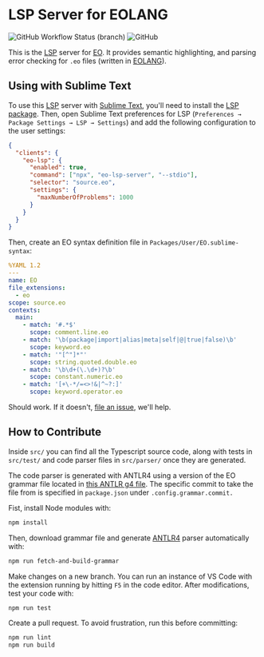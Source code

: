 # LSP Server for EOLANG

![GitHub Workflow Status (branch)](https://img.shields.io/github/actions/workflow/status/objectionary/eo-lsp-server/make.yml?branch=master)
![GitHub](https://img.shields.io/github/license/objectionary/eo-lsp-server)

This is the [LSP] server for [EO](https://github.com/objectionary/eo).
It provides semantic highlighting, and parsing error checking for `.eo` files
(written in [EOLANG]).

## Using with Sublime Text

To use this [LSP] server with [Sublime Text], you'll need to install
the [LSP package]. Then, open Sublime Text preferences for LSP
(`Preferences → Package Settings → LSP → Settings`) and
add the following configuration to the user settings:

```json
{
  "clients": {
    "eo-lsp": {
      "enabled": true,
      "command": ["npx", "eo-lsp-server", "--stdio"],
      "selector": "source.eo",
      "settings": {
        "maxNumberOfProblems": 1000
      }
    }
  }
}
```

Then, create an EO syntax definition file in `Packages/User/EO.sublime-syntax`:

```yaml
%YAML 1.2
---
name: EO
file_extensions:
  - eo
scope: source.eo
contexts:
  main:
    - match: '#.*$'
      scope: comment.line.eo
    - match: '\b(package|import|alias|meta|self|@|true|false)\b'
      scope: keyword.eo
    - match: '"[^"]*"'
      scope: string.quoted.double.eo
    - match: '\b\d+(\.\d+)?\b'
      scope: constant.numeric.eo
    - match: '[+\-*/=<>!&|^~?:]'
      scope: keyword.operator.eo
```

Should work. If it doesn't, [file an issue], we'll help.

## How to Contribute

Inside `src/` you can find all the Typescript source code, along with tests
in `src/test/` and code parser files in `src/parser/` once they are generated.

The code parser is generated with ANTLR4 using a version of the EO grammar
file located in [this ANTLR g4 file][g4].
The specific commit to take the file from is specified in `package.json` under `.config.grammar.commit.`

Fist, install Node modules with:

```bash
npm install
```

Then, download grammar file and generate [ANTLR4] parser automatically with:

```bash
npm run fetch-and-build-grammar
```

Make changes on a new branch.
You can run an instance of VS Code with the extension running by hitting `F5`
in the code editor.
After modifications, test your code with:

```bash
npm run test
```

Create a pull request. To avoid frustration, run this before committing:

```bash
npm run lint
npm run build
```

[g4]: https://raw.githubusercontent.com/objectionary/eo/master/eo-parser/src/main/antlr4/org/eolang/parser/Eo.g4
[LSP package]: https://packagecontrol.io/packages/LSP
[LSP]: https://en.wikipedia.org/wiki/Language_Server_Protocol
[EOLANG]: https://www.eolang.org
[ANTLR4]: https://github.com/antlr/antlr4
[Sublime Text]: https://www.sublimetext.com/
[file an issue]: https://github.com/objectionary/eo-lsp-server/issues
